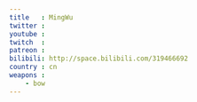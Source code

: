 ```yaml
---
title   : MingWu
twitter :
youtube :
twitch  :
patreon :
bilibili: http://space.bilibili.com/319466692
country : cn
weapons :
    - bow
---
```

